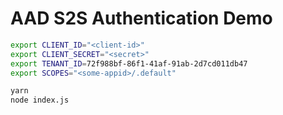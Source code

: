# AAD S2S Authentication Demo

```bash
export CLIENT_ID="<client-id>"
export CLIENT_SECRET="<secret>"
export TENANT_ID=72f988bf-86f1-41af-91ab-2d7cd011db47
export SCOPES="<some-appid>/.default"

yarn
node index.js
```

